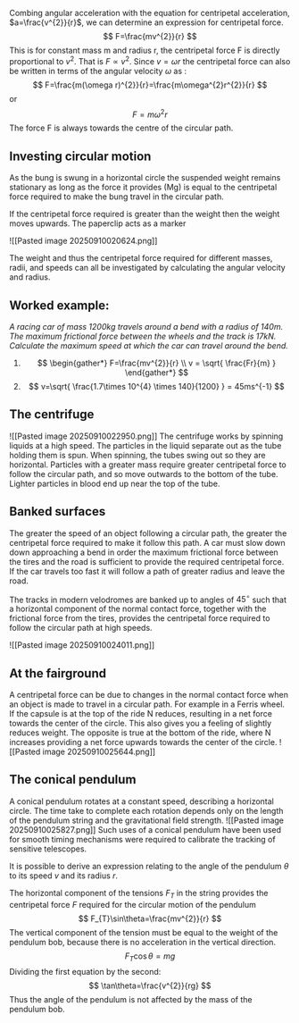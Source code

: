 Combing angular acceleration with the equation for centripetal acceleration, $a=\frac{v^{2}}{r}$, we can determine an expression for centripetal force. 
$$
F=\frac{mv^{2}}{r}
$$
This is for constant mass m and radius r, the centripetal force F is directly proportional to $v^{2}$. That is $F\propto v^{2}$. Since $v=\omega r$ the centripetal force can also be written in terms of the angular velocity $\omega$ as :
$$
F=\frac{m(\omega r)^{2}}{r}=\frac{m\omega^{2}r^{2}}{r}
$$
or
$$
F=m\omega^{2}r
$$
The force F is always towards the centre of the circular path. 
## Investing circular motion
As the bung is swung in a horizontal circle the suspended weight remains stationary as long as the force it provides (Mg) is equal to the centripetal force required to make the bung travel in the circular path.

If the centripetal force required
is greater than the weight then the weight moves upwards. The paperclip acts as a marker

![[Pasted image 20250910020624.png]]

The weight and thus the centripetal force required for different masses, radii, and speeds can all be investigated by calculating the angular velocity and radius.
## Worked example:
*A racing car of mass 1200kg travels around a bend with a radius of 140m. The maximum frictional force between the wheels and the track is 17kN. Calculate the maximum speed at which the car can travel around the bend.*

1. $$ 
\begin{gather*}
F=\frac{mv^{2}}{r} \\ 
v = \sqrt{ \frac{Fr}{m} }
\end{gather*}
$$
2. $$
v=\sqrt{ \frac{1.7\times 10^{4} \times 140}{1200} } = 45ms^{-1}
$$
## The centrifuge 
![[Pasted image 20250910022950.png]]
The centrifuge works by spinning liquids at a high speed. The particles in the liquid separate out as the tube holding them is spun. When spinning, the tubes swing out so they are horizontal. Particles with a greater mass require greater centripetal force to follow the circular path, and so move outwards to the bottom of the tube. Lighter particles in blood end up near the top of the tube.

## Banked surfaces
The greater the speed of an object following a circular path, the greater the centripetal force required to make it follow this path. A car must slow down down approaching a bend in order the maximum frictional force between the tires and the road is sufficient to provide the required centripetal force. If the car travels too fast it will follow a path of greater radius and leave the road.

The tracks in modern velodromes are banked up to angles of $45^\circ$ such that a horizontal component of the normal contact force, together with the frictional force from the tires, provides the centripetal force required to follow the circular path at high speeds.

![[Pasted image 20250910024011.png]]

## At the fairground
A centripetal force can be due to changes in the normal contact force when an object is made to travel in a circular path. For example in a Ferris wheel. If the capsule is at the top of the ride N reduces, resulting in a net force towards the center of the circle. This also gives you a feeling of slightly reduces weight. The opposite is true at the bottom of the ride, where N increases providing a net force upwards towards the center of the circle.
![[Pasted image 20250910025644.png]]

## The conical pendulum
A conical pendulum rotates at a constant speed, describing a horizontal circle. The time take to complete each rotation depends only on the length of the pendulum string and the gravitational field strength. 
![[Pasted image 20250910025827.png]]
Such uses of a conical pendulum have been used for smooth timing mechanisms were required to calibrate the tracking of sensitive telescopes.

It is possible to derive an expression relating to the angle of the pendulum $\theta$ to its speed $v$ and its radius $r$.

The horizontal component of the tensions $F_{T}$ in the string provides the centripetal force $F$ required for the circular motion of the pendulum
$$
F_{T}\sin\theta=\frac{mv^{2}}{r}
$$
The vertical component of the tension must be equal to the weight of the pendulum bob, because there is no acceleration in the vertical direction. 
$$
F_{T}\cos\theta=mg
$$
Dividing the first equation by the second:
$$
\tan\theta=\frac{v^{2}}{rg}
$$
Thus the angle of the pendulum is not affected by the mass of the pendulum bob.
